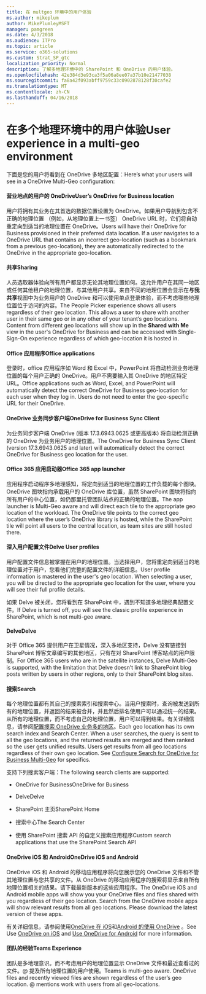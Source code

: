 ```yaml
---
title: 在 multgeo 环境中的用户体验
ms.author: mikeplum
author: MikePlumleyMSFT
manager: pamgreen
ms.date: 4/3/2018
ms.audience: ITPro
ms.topic: article
ms.service: o365-solutions
ms.custom: Strat_SP_gtc
localization_priority: Normal
description: 了解多地理环境中的 SharePoint 和 OneDrive 的用户体验。
ms.openlocfilehash: 42e384d3e93ca3f5a06a8ee07a37b10e21477038
ms.sourcegitcommit: fa8a42f093abff9759c33c0902878128f30cafe2
ms.translationtype: MT
ms.contentlocale: zh-CN
ms.lasthandoff: 04/16/2018
---
```

# <a name="user-experience-in-a-multi-geo-environment"></a><span data-ttu-id="4d490-103">在多个地理环境中的用户体验</span><span class="sxs-lookup"><span data-stu-id="4d490-103">User experience in a multi-geo environment</span></span>

<span data-ttu-id="4d490-104">下面是您的用户将看到在 OneDrive 多地区配置：</span><span class="sxs-lookup"><span data-stu-id="4d490-104">Here’s what your users will see in a OneDrive Multi-Geo configuration:</span></span>

#### <a name="users-onedrive-for-business-location"></a><span data-ttu-id="4d490-105">营业地点的用户的 OneDrive</span><span class="sxs-lookup"><span data-stu-id="4d490-105">User’s OneDrive for Business location</span></span>

<span data-ttu-id="4d490-p101">用户将拥有其业务在其首选的数据位置设置为 OneDrive。如果用户导航到包含不正确的地理位置 （例如，从地理位置上一书签） OneDrive URL 时，它们将自动重定向到适当的地理位置在 OneDrive。</span><span class="sxs-lookup"><span data-stu-id="4d490-p101">Users will have their OneDrive for Business provisioned in their preferred data location. If a user navigates to a OneDrive URL that contains an incorrect geo-location (such as a bookmark from a previous geo-location), they are automatically redirected to the OneDrive in the appropriate geo-location.</span></span>

#### <a name="sharing"></a><span data-ttu-id="4d490-108">共享</span><span class="sxs-lookup"><span data-stu-id="4d490-108">Sharing</span></span>

<span data-ttu-id="4d490-p102">人员选取器体验向所有用户都显示无论其地理位置如何。这允许用户在其同一地区或任何其他租户的地理位置，与其他用户共享。来自不同的地理位置会显示在**与我共享**视图中为业务用户的 OneDrive 和可以使用单点登录体验，而不考虑哪些地理位置位于访问的内容。</span><span class="sxs-lookup"><span data-stu-id="4d490-p102">The People Picker experience shows all users regardless of their geo location. This allows a user to share with another user in their same geo or in any other of your tenant’s geo locations. Content from different geo locations will show up in the **Shared with Me** view in the user's OneDrive for Business and can be accessed with Single-Sign-On experience regardless of which geo-location it is hosted in.</span></span>

#### <a name="office-applications"></a><span data-ttu-id="4d490-112">Office 应用程序</span><span class="sxs-lookup"><span data-stu-id="4d490-112">Office applications</span></span>

<span data-ttu-id="4d490-p103">登录时，office 应用程序如 Word 和 Excel 中，PowerPoint 将自动检测业务地理位置的每个用户正确的 OneDrive。用户不需要输入其 OneDrive 的地区特定 URL。</span><span class="sxs-lookup"><span data-stu-id="4d490-p103">Office applications such as Word, Excel, and PowerPoint will automatically detect the correct OneDrive for Business geo-location for each user when they log in. Users do not need to enter the geo-specific URL for their OneDrive.</span></span>

#### <a name="onedrive-for-business-sync-client"></a><span data-ttu-id="4d490-115">OneDrive 业务同步客户端</span><span class="sxs-lookup"><span data-stu-id="4d490-115">OneDrive for Business Sync Client</span></span>

<span data-ttu-id="4d490-116">为业务同步客户端 OneDrive (版本 17.3.6943.0625 或更高版本) 将自动检测正确的 OneDrive 为业务用户的地理位置。</span><span class="sxs-lookup"><span data-stu-id="4d490-116">The OneDrive for Business Sync Client (version 17.3.6943.0625 and later) will automatically detect the correct OneDrive for Business geo location for the user.</span></span>

#### <a name="office-365-app-launcher"></a><span data-ttu-id="4d490-117">Office 365 应用启动器</span><span class="sxs-lookup"><span data-stu-id="4d490-117">Office 365 app launcher</span></span>

<span data-ttu-id="4d490-p104">应用程序启动程序多地理感知，将定向到适当的地理位置的工作负载的每个图块。OneDrive 图块指向承载用户的 OneDrive 库位置，虽然 SharePoint 图块将指向所有用户的中心位置，如仍那里托管团队站点的正确的地理位置。</span><span class="sxs-lookup"><span data-stu-id="4d490-p104">The app launcher is Multi-Geo aware and will direct each tile to the appropriate geo location of the workload. The OneDrive tile points to the correct geo location where the user’s OneDrive library is hosted, while the SharePoint tile will point all users to the central location, as team sites are still hosted there.</span></span>

#### <a name="delve-user-profiles"></a><span data-ttu-id="4d490-120">深入用户配置文件</span><span class="sxs-lookup"><span data-stu-id="4d490-120">Delve User profiles</span></span>

<span data-ttu-id="4d490-p105">用户配置文件信息被掌握在用户的地理位置。当选择用户，您将重定向到适当的地理位置对于用户，您看他们完整的配置文件的详细信息。</span><span class="sxs-lookup"><span data-stu-id="4d490-p105">User profile information is mastered in the user's geo location. When selecting a user, you will be directed to the appropriate geo location for the user, where you will see their full profile details.</span></span>

<span data-ttu-id="4d490-123">如果 Delve 被关闭，您将看到在 SharePoint 中，遇到不知道多地理经典配置文件。</span><span class="sxs-lookup"><span data-stu-id="4d490-123">If Delve is turned off, you will see the classic profile experience in SharePoint, which is not multi-geo aware.</span></span>

#### <a name="delve"></a><span data-ttu-id="4d490-124">Delve</span><span class="sxs-lookup"><span data-stu-id="4d490-124">Delve</span></span>

<span data-ttu-id="4d490-125">对于 Office 365 提供用户在卫星情况，深入多地区支持，Delve 没有链接到 SharePoint 博客文章编写的其他地区，只有在对 SharePoint 博客站点的用户限制。</span><span class="sxs-lookup"><span data-stu-id="4d490-125">For Office 365 users who are in the satellite instances, Delve Multi-Geo is supported, with the limitation that Delve doesn’t link to SharePoint blog posts written by users in other regions, only to their SharePoint blog sites.</span></span>

#### <a name="search"></a><span data-ttu-id="4d490-126">搜索</span><span class="sxs-lookup"><span data-stu-id="4d490-126">Search</span></span>

<span data-ttu-id="4d490-p106">每个地理位置都有其自己的搜索索引和搜索中心。当用户搜索时，查询被发送到所有的地理位置，并返回的结果被合并，并且然后排名使用户可以通过统一的结果。从所有的地理位置，而不考虑自己的地理位置，用户可以得到结果。有关详细信息，请参阅[配置搜索 OneDrive 业务多的地区](configure-search-for-multi-geo.md)。</span><span class="sxs-lookup"><span data-stu-id="4d490-p106">Each geo location has its own search index and Search Center. When a user searches, the query is sent to all the geo locations, and the returned results are merged and then ranked so the user gets unified results. Users get results from all geo locations regardless of their own geo location. See [Configure Search for OneDrive for Business Multi-Geo](configure-search-for-multi-geo.md) for specifics.</span></span>

<span data-ttu-id="4d490-131">支持下列搜索客户端：</span><span class="sxs-lookup"><span data-stu-id="4d490-131">The following search clients are supported:</span></span>

-   <span data-ttu-id="4d490-132">OneDrive for Business</span><span class="sxs-lookup"><span data-stu-id="4d490-132">OneDrive for Business</span></span>

-   <span data-ttu-id="4d490-133">Delve</span><span class="sxs-lookup"><span data-stu-id="4d490-133">Delve</span></span>

-   <span data-ttu-id="4d490-134">SharePoint 主页</span><span class="sxs-lookup"><span data-stu-id="4d490-134">SharePoint Home</span></span>

-   <span data-ttu-id="4d490-135">搜索中心</span><span class="sxs-lookup"><span data-stu-id="4d490-135">The Search Center</span></span>

-   <span data-ttu-id="4d490-136">使用 SharePoint 搜索 API 的自定义搜索应用程序</span><span class="sxs-lookup"><span data-stu-id="4d490-136">Custom search applications that use the SharePoint Search API</span></span>

#### <a name="onedrive-ios-and-android"></a><span data-ttu-id="4d490-137">OneDrive iOS 和 Android</span><span class="sxs-lookup"><span data-stu-id="4d490-137">OneDrive iOS and Android</span></span> 

<span data-ttu-id="4d490-p107">OneDrive iOS 和 Android 的移动应用程序将向您展示您的 OneDrive 文件和不管其地理位置与您共享的文件。从 OneDrive 的移动应用程序的搜索将显示来自所有地理位置相关的结果。请下载最新版本的这些应用程序。</span><span class="sxs-lookup"><span data-stu-id="4d490-p107">The OneDrive iOS and Android mobile apps will show you your OneDrive files and files shared with you regardless of their geo location. Search from the OneDrive mobile apps will show relevant results from all geo locations. Please download the latest version of these apps.</span></span>

<span data-ttu-id="4d490-141">有关详细信息，请参阅使用[OneDrive 在 iOS](https://support.office.com/article/08d5c5b2-ccc6-40eb-a244-fe3597a3c247)和[Android 的使用 OneDrive](https://support.office.com/article/eee1d31c-792d-41d4-8132-f9621b39eb36) 。</span><span class="sxs-lookup"><span data-stu-id="4d490-141">See Use [OneDrive on iOS](https://support.office.com/article/08d5c5b2-ccc6-40eb-a244-fe3597a3c247) and [Use OneDrive for Android](https://support.office.com/article/eee1d31c-792d-41d4-8132-f9621b39eb36) for more information.</span></span>

#### <a name="teams-experience"></a><span data-ttu-id="4d490-142">团队的经验</span><span class="sxs-lookup"><span data-stu-id="4d490-142">Teams Experience</span></span>

<span data-ttu-id="4d490-p108">团队是多地理意识。而不考虑用户的地理位置显示 OneDrive 文件和最近查看过的文件。@ 提及所有地理位置的用户使用。</span><span class="sxs-lookup"><span data-stu-id="4d490-p108">Teams is multi-geo aware. OneDrive files and recently viewed files are shown regardless of the user’s geo location. @ mentions work with users from all geo-locations.</span></span>
